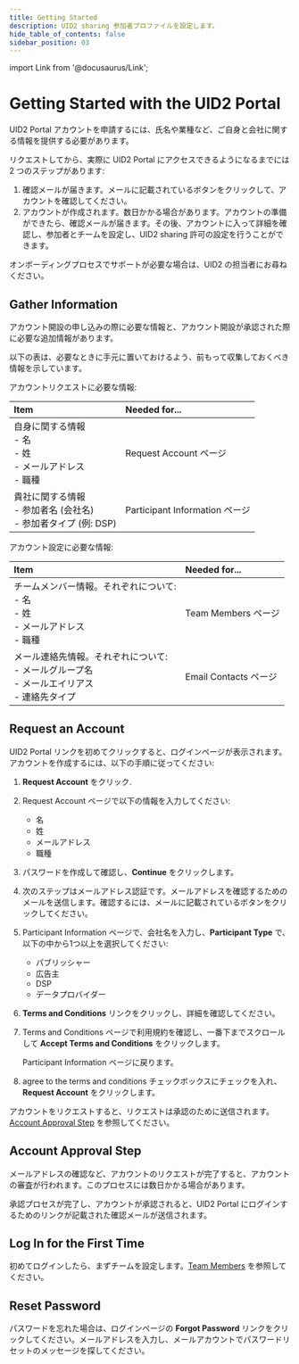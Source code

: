 ```yaml
---
title: Getting Started
description: UID2 sharing 参加者プロファイルを設定します。
hide_table_of_contents: false
sidebar_position: 03
---
```


import Link from '@docusaurus/Link';

# Getting Started with the UID2 Portal

UID2 Portal アカウントを申請するには、氏名や業種など、ご自身と会社に関する情報を提供する必要があります。

リクエストしてから、実際に UID2 Portal にアクセスできるようになるまでには 2 つのステップがあります:

1. 確認メールが届きます。メールに記載されているボタンをクリックして、アカウントを確認してください。
1. アカウントが作成されます。数日かかる場合があります。アカウントの準備ができたら、確認メールが届きます。その後、アカウントに入って詳細を確認し、参加者とチームを設定し、UID2 sharing 許可の設定を行うことができます。

オンボーディングプロセスでサポートが必要な場合は、UID2 の担当者にお尋ねください。

## Gather Information

アカウント開設の申し込みの際に必要な情報と、アカウント開設が承認された際に必要な追加情報があります。

以下の表は、必要なときに手元に置いておけるよう、前もって収集しておくべき情報を示しています。

アカウントリクエストに必要な情報:

| Item | Needed for... | 
| :--- | :--- |
| 自身に関する情報<br/>- 名<br/>- 姓<br/>- メールアドレス<br/>- 職種 | Request Account ページ |
| 貴社に関する情報<br/>- 参加者名 (会社名)<br/>- 参加者タイプ (例: DSP) | Participant Information ページ |

アカウント設定に必要な情報:

| Item | Needed for... | 
| :--- | :--- |
| チームメンバー情報。それぞれについて:<br/>- 名<br/>- 姓<br/>- メールアドレス<br/>- 職種 | Team Members ページ |
| メール連絡先情報。それぞれについて:<br/>- メールグループ名<br/>- メールエイリアス<br/>- 連絡先タイプ | Email Contacts ページ |

## Request an Account

UID2 Portal リンクを初めてクリックすると、ログインページが表示されます。アカウントを作成するには、以下の手順に従ってください:

1. **Request Account** をクリック.

2. Request Account ページで以下の情報を入力してください:

   - 名
   - 姓
   - メールアドレス
   - 職種

3. パスワードを作成して確認し、**Continue** をクリックします。

4. 次のステップはメールアドレス認証です。メールアドレスを確認するためのメールを送信します。確認するには、メールに記載されているボタンをクリックしてください。

4. Participant Information ページで、会社名を入力し、**Participant Type** で、以下の中から1つ以上を選択してください:
 
   - パブリッシャー
   - 広告主
   - DSP
   - データプロバイダー

5. **Terms and Conditions** リンクをクリックし、詳細を確認してください。

6. Terms and Conditions ページで利用規約を確認し、一番下までスクロールして **Accept Terms and Conditions** をクリックします。

   Participant Information ページに戻ります。

3. agree to the terms and conditions チェックボックスにチェックを入れ、**Request Account** をクリックします。

アカウントをリクエストすると、リクエストは承認のために送信されます。[Account Approval Step](#account-approval-step) を参照してください。

## Account Approval Step

メールアドレスの確認など、アカウントのリクエストが完了すると、アカウントの審査が行われます。このプロセスには数日かかる場合があります。

承認プロセスが完了し、アカウントが承認されると、UID2 Portal にログインするためのリンクが記載された確認メールが送信されます。

## Log In for the First Time

初めてログインしたら、まずチームを設定します。[Team Members](team-members.md) を参照してください。

## Reset Password

パスワードを忘れた場合は、ログインページの **Forgot Password** リンクをクリックしてください。メールアドレスを入力し、メールアカウントでパスワードリセットのメッセージを探してください。
